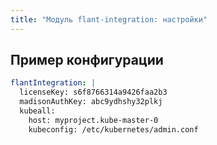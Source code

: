 ```yaml
---
title: "Модуль flant-integration: настройки"
---
```


<!-- SCHEMA -->

## Пример конфигурации

```yaml
flantIntegration: |
  licenseKey: s6f8766314a9426faa2b3
  madisonAuthKey: abc9ydhshy32plkj
  kubeall:
    host: myproject.kube-master-0
    kubeconfig: /etc/kubernetes/admin.conf
```
